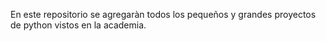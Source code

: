 En este repositorio se agregaràn todos los pequeños y grandes proyectos de python vistos en la academia.
